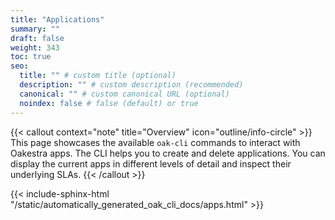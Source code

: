 ```yaml
---
title: "Applications"
summary: ""
draft: false
weight: 343
toc: true
seo:
  title: "" # custom title (optional)
  description: "" # custom description (recommended)
  canonical: "" # custom canonical URL (optional)
  noindex: false # false (default) or true
---
```


{{< callout context="note" title="Overview" icon="outline/info-circle" >}}
  This page showcases the available `oak-cli` commands to interact with Oakestra apps.
  The CLI helps you to create and delete applications.
  You can display the current apps in different levels of detail and inspect their underlying SLAs.
{{< /callout >}}

{{< include-sphinx-html "/static/automatically_generated_oak_cli_docs/apps.html" >}}
